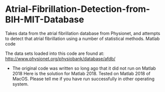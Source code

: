 # Atrial-Fibrillation-Detection-from-BIH-MIT-Database
Takes data from the atrial fibrillation database from Physionet, and attempts to detect that atrial fibrillation using a number of statistical methods. Matlab code

The data sets loaded into this code are found at: http://www.physionet.org/physiobank/database/afdb/

* The original code was written so long ago that it did not run on Matlab 2018
  Here is the solution for Matlab 2018.
  Tested on Matlab 2018 of MacOS. 
  Please tell me if you have run successfully in other operating system.
